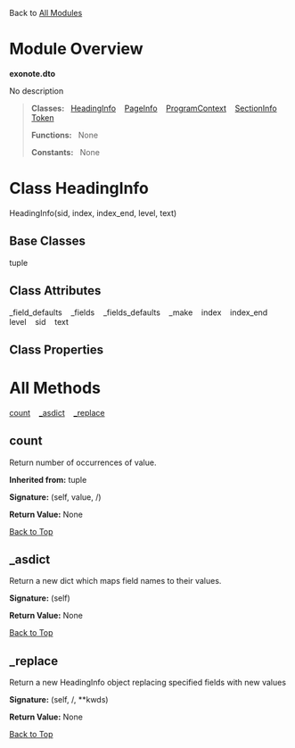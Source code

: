 Back to [All Modules](https://github.com/pyrustic/blob/master/docs/modules/README.md#readme)

# Module Overview

**exonote.dto**
 
No description

> **Classes:** &nbsp; [HeadingInfo](https://github.com/pyrustic/blob/master/docs/modules/content/exonote.dto/content/classes/HeadingInfo.md#class-headinginfo) &nbsp;&nbsp; [PageInfo](https://github.com/pyrustic/blob/master/docs/modules/content/exonote.dto/content/classes/PageInfo.md#class-pageinfo) &nbsp;&nbsp; [ProgramContext](https://github.com/pyrustic/blob/master/docs/modules/content/exonote.dto/content/classes/ProgramContext.md#class-programcontext) &nbsp;&nbsp; [SectionInfo](https://github.com/pyrustic/blob/master/docs/modules/content/exonote.dto/content/classes/SectionInfo.md#class-sectioninfo) &nbsp;&nbsp; [Token](https://github.com/pyrustic/blob/master/docs/modules/content/exonote.dto/content/classes/Token.md#class-token)
>
> **Functions:** &nbsp; None
>
> **Constants:** &nbsp; None

# Class HeadingInfo
HeadingInfo(sid, index, index_end, level, text)

## Base Classes
tuple

## Class Attributes
\_field\_defaults &nbsp;&nbsp; \_fields &nbsp;&nbsp; \_fields\_defaults &nbsp;&nbsp; \_make &nbsp;&nbsp; index &nbsp;&nbsp; index\_end &nbsp;&nbsp; level &nbsp;&nbsp; sid &nbsp;&nbsp; text

## Class Properties


# All Methods
[count](#count) &nbsp;&nbsp; [\_asdict](#_asdict) &nbsp;&nbsp; [\_replace](#_replace)

## count
Return number of occurrences of value.

**Inherited from:** tuple

**Signature:** (self, value, /)





**Return Value:** None

[Back to Top](#module-overview)


## \_asdict
Return a new dict which maps field names to their values.



**Signature:** (self)





**Return Value:** None

[Back to Top](#module-overview)


## \_replace
Return a new HeadingInfo object replacing specified fields with new values



**Signature:** (self, /, \*\*kwds)





**Return Value:** None

[Back to Top](#module-overview)



